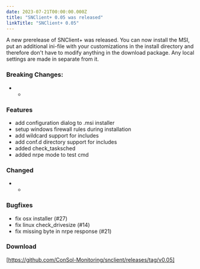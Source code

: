 ```yaml
---
date: 2023-07-21T00:00:00.000Z
title: "SNClient+ 0.05 was released"
linkTitle: "SNClient+ 0.05"
---
```

A new prerelease of SNClient+ was released.
You can now install the MSI, put an additional ini-file with your customizations in the install directory and therefore don't have to modify anything in the download package. Any local settings are made in separate from it.
### Breaking Changes:
* -
### Features
* add configuration dialog to .msi installer
* setup windows firewall rules during installation
* add wildcard support for includes
* add conf.d directory support for includes
* added check_tasksched
* added nrpe mode to test cmd
### Changed
* -
### Bugfixes
* fix osx installer (#27)
* fix linux check_drivesize (#14)
* fix missing byte in nrpe response (#21)
### Download
[https://github.com/ConSol-Monitoring/snclient/releases/tag/v0.05]

